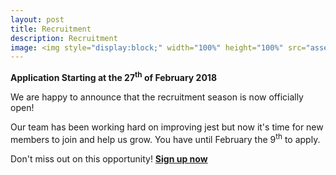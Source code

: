 ```yaml
---
layout: post
title: Recruitment
description: Recruitment
image: <img style="display:block;" width="100%" height="100%" src="assets/images/JESTISNOW.png" alt="" data-position="center" /> 
---
```

**Application Starting at the 27<sup>th</sup> of February 2018**

We are happy to announce that the recruitment season is now officially open!

Our team has been working hard on improving jest but now it's time for new members to join and help us grow. You have until February the 9<sup>th</sup> to apply.

Don't miss out on this opportunity!
[**Sign up now**](https://jestrecrutamento.typeform.com/to/o7sMmA)
<meta http-equiv="X-FRAME-OPTIONS" content="ALLOW">


